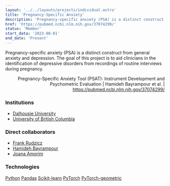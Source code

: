 ```yaml
---
layout: '../../layouts/projects/individual.astro'
title: 'Pregnancy-Specific Anxiety'
description: 'Pregnancy-specific anxiety (PSA) is a distinct construct from general anxiety and depression. The goal of this project is to aid clinicians in the identification of depressive disorders from recordings of routine interviews during pregnancy.'
href: 'https://pubmed.ncbi.nlm.nih.gov/37074299/'
status: 'Member'
start_data: '2023-08-01'
end_date: 'Present'
---
```


Pregnancy-specific anxiety (PSA) is a distinct construct from general anxiety and depression. The goal of this project is to aid clinicians in the identification of depressive disorders from recordings of routine interviews during pregnancy.

<p style="text-align: right; font-size: var(--footnote-font-size);">Pregnancy-Specific Anxiety Tool (PSAT): Instrument Development and Psychometric Evaluation | Hamideh Bayrampour et al. | <a href="https://pubmed.ncbi.nlm.nih.gov/37074299/">https://pubmed.ncbi.nlm.nih.gov/37074299/</a></p>

<h3 class="section__subtitle">Institutions</h3>

* [Dalhousie University](https://www.dal.ca)
* [University of British Columbia](https://www.ubc.ca)

<h3 class="section__subtitle">Direct collaborators</h3>

* [Frank Rudzicz](https://web.cs.dal.ca/~rudzicz/)
* [Hamideh Bayrampour](https://womenshealthresearch.ubc.ca/people/hamideh-bayrampour)
* [Joana Amorim](https://github.com/Joana-18)

<h3 class="section__subtitle">Technologies</h3>

<span class="mdi mdi-language-python"/> [Python](https://www.python.org)
<span class="mdi mdi-language-python"/> [Pandas](https://pandas.pydata.org)
<span class="mdi mdi-language-python"/> [Scikit-learn](https://scikit-learn.org/stable/)
<span class="mdi mdi-language-python"/> [PyTorch](https://pytorch.org)
<span class="mdi mdi-language-python"/> [PyTorch-geometric](https://pytorch-geometric.readthedocs.io/en/latest/index.html)